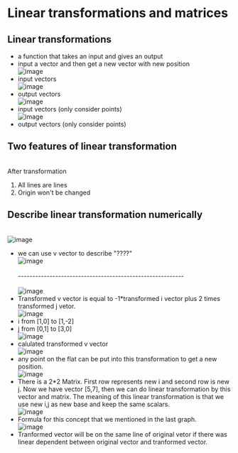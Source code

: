 # Linear transformations and matrices
## Linear transformations
* a function that takes an input and gives an output
* input a vector and then get a new vector with new position
<br>![image](https://github.com/yhlien1221/Linear-algebra/blob/main/3Blue1Brown/pic/3_1.png)<br/>
* input vectors
<br>![image](https://github.com/yhlien1221/Linear-algebra/blob/main/3Blue1Brown/pic/3_2.png)<br/>
* output vectors
<br>![image](https://github.com/yhlien1221/Linear-algebra/blob/main/3Blue1Brown/pic/3_3.png)<br/>
* input vectors (only consider points)
<br>![image](https://github.com/yhlien1221/Linear-algebra/blob/main/3Blue1Brown/pic/3_4.png)<br/>
* output vectors (only consider points)
## Two features of linear transformation
<br>After transformation<br/>
1. All lines are lines
2. Origin won't be changed
## Describe linear transformation numerically
<br>![image](https://github.com/yhlien1221/Linear-algebra/blob/main/3Blue1Brown/pic/3_5.png)<br/>
* we can use v vector to describe "????"
<br>![image](https://github.com/yhlien1221/Linear-algebra/blob/main/3Blue1Brown/pic/3_6.png)<br/>
<br>----------------------------------------------------------<br/>
<br>![image](https://github.com/yhlien1221/Linear-algebra/blob/main/3Blue1Brown/pic/3_7.png)<br/>
* Transformed v vector is equal to -1*transformed i vector plus 2 times transformed j vetor.
<br>![image](https://github.com/yhlien1221/Linear-algebra/blob/main/3Blue1Brown/pic/3_8.png)<br/>
* i from [1,0] to [1,-2]
* j from [0,1] to [3,0]
<br>![image](https://github.com/yhlien1221/Linear-algebra/blob/main/3Blue1Brown/pic/3_9.png)<br/>
* calulated transformed v vector
<br>![image](https://github.com/yhlien1221/Linear-algebra/blob/main/3Blue1Brown/pic/3_10.png)<br/>
* any point on the flat can be put into this transformation to get a new position.
<br>![image](https://github.com/yhlien1221/Linear-algebra/blob/main/3Blue1Brown/pic/3_11.png)<br/>
* There is a 2*2 Matrix. First row represents new i and second row is new j. Now we have vector [5,7], then we can do linear transformation by this vector and matrix. The meaning of this linear transformation is that we use new i,j as new base and keep the same scalars.
<br>![image](https://github.com/yhlien1221/Linear-algebra/blob/main/3Blue1Brown/pic/3_12.png)<br/>
* Formula for this concept that we mentioned in the last graph.
<br>![image](https://github.com/yhlien1221/Linear-algebra/blob/main/3Blue1Brown/pic/3_13.png)<br/>
* Tranformed vector will be on the same line of original vetor if there was linear dependent between original vector and tranformed vector. 


<!-- ref
https://www.jianshu.com/p/75cfb1f3c7ed
https://harshityadav95.medium.com/notes-essence-of-linear-algebra-7d5388b2a940
https://zhuanlan.zhihu.com/p/59137639
<br>![image](https://github.com/yhlien1221/Linear-algebra/blob/main/3Blue1Brown/pic/3_14.png)<br/>
<br>![image](https://github.com/yhlien1221/Linear-algebra/blob/main/3Blue1Brown/pic/3_15.png)<br/>
<br>![image](https://github.com/yhlien1221/Linear-algebra/blob/main/3Blue1Brown/pic/3_16.png)<br/>
-->